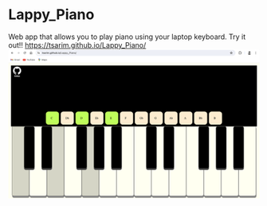 # Lappy_Piano
Web app that allows you to play piano using your laptop keyboard. Try it out!! https://tsarim.github.io/Lappy_Piano/
<img src="finalApp.png" alt="">
